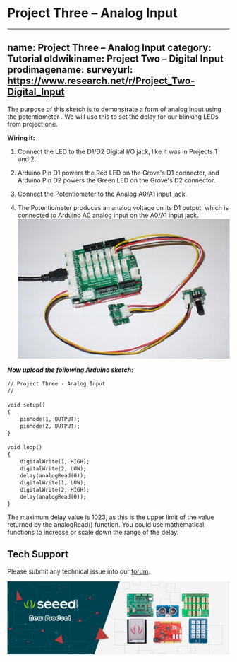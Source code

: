 # Project Three – Analog Input
---
name: Project Three – Analog Input
category: Tutorial
oldwikiname:  Project Two – Digital Input
prodimagename:
surveyurl: https://www.research.net/r/Project_Two-Digital_Input
---

The purpose of this sketch is to demonstrate a form of analog input using the potentiometer . We will use this to set the delay for our blinking LEDs from project one.

**Wiring it:**

1.  Connect the LED to the D1/D2 Digital I/O jack, like it was in Projects 1 and 2.

2.  Arduino Pin D1 powers the Red LED on the Grove's D1 connector, and Arduino Pin D2 powers the Green LED on the Grove's D2 connector.

3.  Connect the Potentiometer to the Analog A0/A1 input jack.

4.  The Potentiometer produces an analog voltage on its D1 output, which is connected to Arduino A0 analog input on the A0/A1 input jack.
![](https://github.com/SeeedDocument/Project_Three-Analog_Input/raw/master/img/Conn-three.jpg)

_**Now upload the following Arduino sketch:**_
```
// Project Three - Analog Input
//

void setup()
{
    pinMode(1, OUTPUT);
    pinMode(2, OUTPUT);
}

void loop()
{
    digitalWrite(1, HIGH);
    digitalWrite(2, LOW);
    delay(analogRead(0));
    digitalWrite(1, LOW);
    digitalWrite(2, HIGH);
    delay(analogRead(0));
}
```
The maximum delay value is 1023, as this is the upper limit of the value returned by the analogRead() function. You could use mathematical functions to increase or scale down the range of the delay.

## Tech Support
Please submit any technical issue into our [forum](http://forum.seeedstudio.com/). <br /><p style="text-align:center"><a href="https://www.seeedstudio.com/act-4.html" target="_blank"><img src="https://github.com/SeeedDocument/Wiki_Banner/raw/master/new_product.jpg" /></a></p>